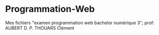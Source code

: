 # Programmation-Web
Mes fichiers "examen programmation web bachelor numérique 3"; prof: AUBERT D. P. THOUARS Clément
